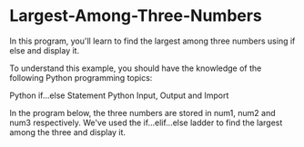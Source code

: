 # Largest-Among-Three-Numbers

In this program, you'll learn to find the largest among three numbers using if else and display it.

To understand this example, you should have the knowledge of the following Python programming topics:

Python if...else Statement
Python Input, Output and Import

In the program below, the three numbers are stored in num1, num2 and num3 respectively. We've used the if...elif...else ladder to find the largest among the three and display it.

